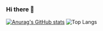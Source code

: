 ### Hi there 👋

<!--
**dzulfikarubaid/dzulfikarubaid** is a ✨ _special_ ✨ repository because its `README.md` (this file) appears on your GitHub profile.

Here are some ideas to get you started:

- 🔭 I’m currently working on ...
- 🌱 I’m currently learning ...
- 👯 I’m looking to collaborate on ...
- 🤔 I’m looking for help with ...
- 💬 Ask me about ...
- 📫 How to reach me: ...
- 😄 Pronouns: ...
- ⚡ Fun fact: ...
-->

[![Anurag's GitHub stats](https://github-readme-stats.vercel.app/api?username=dzulfikarubaid)](https://github.com/anuraghazra/github-readme-stats)
![Top Langs](https://github-readme-stats.vercel.app/api/top-langs/?username=dzulfikarubaid&langs_count=8)
